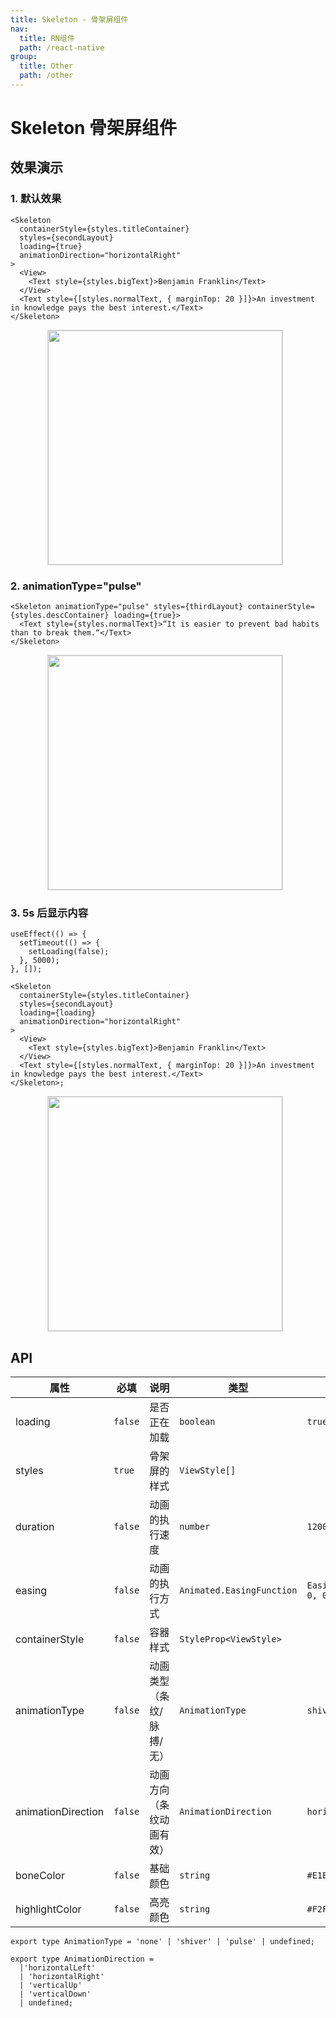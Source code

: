 ```yaml
---
title: Skeleton - 骨架屏组件
nav:
  title: RN组件
  path: /react-native
group:
  title: Other
  path: /other
---
```


# Skeleton 骨架屏组件

## 效果演示

### 1. 默认效果

```tsx | pure
<Skeleton
  containerStyle={styles.titleContainer}
  styles={secondLayout}
  loading={true}
  animationDirection="horizontalRight"
>
  <View>
    <Text style={styles.bigText}>Benjamin Franklin</Text>
  </View>
  <Text style={[styles.normalText, { marginTop: 20 }]}>An investment in knowledge pays the best interest.</Text>
</Skeleton>
```

<center>
  <figure>
    <img
      src="https://td-dev-public.oss-cn-hangzhou.aliyuncs.com/maoyes-app/1643251256650405037.gif"
      style="width: 375px; margin-right: 10px; border: 1px solid #ddd;"
    />
  </figure>
</center>

### 2. animationType="pulse"

```tsx | pure
<Skeleton animationType="pulse" styles={thirdLayout} containerStyle={styles.descContainer} loading={true}>
  <Text style={styles.normalText}>“It is easier to prevent bad habits than to break them.“</Text>
</Skeleton>
```

<center>
  <figure>
    <img
      src="https://td-dev-public.oss-cn-hangzhou.aliyuncs.com/maoyes-app/1643251448641774906.gif"
      style="width: 375px; margin-right: 10px; border: 1px solid #ddd;"
    />
  </figure>
</center>

### 3. 5s 后显示内容

```tsx | pure
useEffect(() => {
  setTimeout(() => {
    setLoading(false);
  }, 5000);
}, []);

<Skeleton
  containerStyle={styles.titleContainer}
  styles={secondLayout}
  loading={loading}
  animationDirection="horizontalRight"
>
  <View>
    <Text style={styles.bigText}>Benjamin Franklin</Text>
  </View>
  <Text style={[styles.normalText, { marginTop: 20 }]}>An investment in knowledge pays the best interest.</Text>
</Skeleton>;
```

<center>
  <figure>
    <img
      src="https://td-dev-public.oss-cn-hangzhou.aliyuncs.com/maoyes-app/1643251723101514352.gif"
      style="width: 375px; margin-right: 10px; border: 1px solid #ddd;"
    />
  </figure>
</center>

## API

| 属性 | 必填 | 说明 | 类型 | 默认值 |
| --- | --- | --- | --- | --- |
| loading | `false` | 是否正在加载 | `boolean` | `true` |
| styles | `true` | 骨架屏的样式 | `ViewStyle[]` |  |
| duration | `false` | 动画的执行速度 | `number` | `1200` |
| easing | `false` | 动画的执行方式 | `Animated.EasingFunction` | `Easing.bezier(0.5, 0, 0.25, 1)` |
| containerStyle | `false` | 容器样式 | `StyleProp<ViewStyle>` |  |
| animationType | `false` | 动画类型（条纹/脉搏/无） | `AnimationType` | `shiver` |
| animationDirection | `false` | 动画方向（条纹动画有效） | `AnimationDirection` | `horizontalRight` |
| boneColor | `false` | 基础颜色 | `string` | `#E1E9EE` |
| highlightColor | `false` | 高亮颜色 | `string` | `#F2F8FC` |

```code
export type AnimationType = 'none' | 'shiver' | 'pulse' | undefined;

export type AnimationDirection =
  |'horizontalLeft'
  | 'horizontalRight'
  | 'verticalUp'
  | 'verticalDown'
  | undefined;

```
